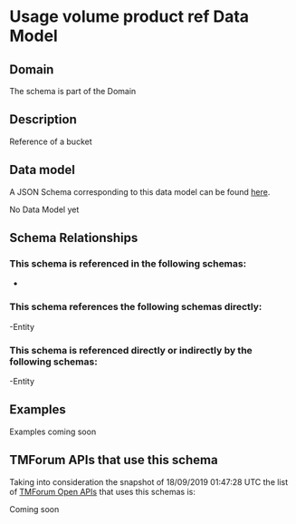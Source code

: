 # Usage volume product ref Data Model

## Domain

The  schema is part of the  Domain

## Description

Reference of a bucket

## Data model

A JSON Schema corresponding to this data model can be found
[here](https://github.com/tmforum-rand/schemas/blob/master/Product/UsageVolumeProductRef.schema.json).

No Data Model yet

## Schema Relationships

### This schema is referenced in the following schemas:

-

### This schema references the following schemas directly:

-Entity

### This schema is referenced directly or indirectly by the following schemas:

-Entity



## Examples

Examples coming soon

## TMForum APIs that use this schema

Taking into consideration the snapshot of 18/09/2019 01:47:28 UTC the list of [TMForum Open APIs](https://www.tmforum.org/open-apis/) that uses this schemas is:

Coming soon
